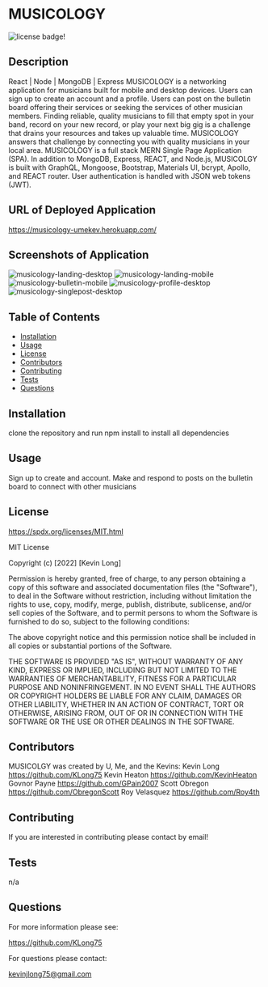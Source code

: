 # MUSICOLOGY

![license badge!](https://img.shields.io/badge/license-MIT-blue)

## Description
React | Node | MongoDB | Express
MUSICOLOGY is a networking application for musicians built for mobile and desktop devices. Users can sign up to create an account and a profile. Users can post on the bulletin board offering their services or seeking the services of other musician members. Finding reliable, quality musicians to fill that empty spot in your band, record on your new record, or play your next big gig is a challenge that drains your resources and takes up valuable time. MUSICOLOGY answers that challenge by connecting you with quality musicians in your local area. MUSICOLOGY is a full stack MERN Single Page Application (SPA). In addition to MongoDB, Express, REACT, and Node.js, MUSICOLGY is built with GraphQL, Mongoose, Bootstrap, Materials UI, bcrypt, Apollo, and REACT router. User authentication is handled with JSON web tokens (JWT).

## URL of Deployed Application
https://musicology-umekev.herokuapp.com/

## Screenshots of Application
![musicology-landing-desktop](https://user-images.githubusercontent.com/98487770/179273370-38cf94b9-d119-4e1b-9225-aee6b898f39e.png)
![musicology-landing-mobile](https://user-images.githubusercontent.com/98487770/179273438-cc829ccf-961c-4c11-a0d3-452a4390cbd5.png)
![musicology-bulletin-mobile](https://user-images.githubusercontent.com/98487770/179273484-94015dff-27fc-47f5-8f87-3687cbc830b7.png)
![musicology-profile-desktop](https://user-images.githubusercontent.com/98487770/179273524-1dec5ea1-7d32-47ae-ae50-e9992ff248c5.png)
![musicology-singlepost-desktop](https://user-images.githubusercontent.com/98487770/179273537-e77cd4a5-3f78-45f6-9ab2-b3548c145999.png)

## Table of Contents
- [Installation](#installation)
- [Usage](#usage)
- [License](#license)
- [Contributors](#contributors)
- [Contributing](#contributing)
- [Tests](#tests)
- [Questions](#questions)
    
## Installation
clone the repository and run npm install to install all dependencies

## Usage
Sign up to create and account. Make and respond to posts on the bulletin board to connect with other musicians

## License
https://spdx.org/licenses/MIT.html

MIT License

Copyright (c) [2022] [Kevin Long]
    
Permission is hereby granted, free of charge, to any person obtaining a copy
of this software and associated documentation files (the "Software"), to deal
in the Software without restriction, including without limitation the rights
to use, copy, modify, merge, publish, distribute, sublicense, and/or sell
copies of the Software, and to permit persons to whom the Software is
furnished to do so, subject to the following conditions:
    
The above copyright notice and this permission notice shall be included in all
copies or substantial portions of the Software.
    
THE SOFTWARE IS PROVIDED "AS IS", WITHOUT WARRANTY OF ANY KIND, EXPRESS OR
IMPLIED, INCLUDING BUT NOT LIMITED TO THE WARRANTIES OF MERCHANTABILITY,
FITNESS FOR A PARTICULAR PURPOSE AND NONINFRINGEMENT. IN NO EVENT SHALL THE
AUTHORS OR COPYRIGHT HOLDERS BE LIABLE FOR ANY CLAIM, DAMAGES OR OTHER
LIABILITY, WHETHER IN AN ACTION OF CONTRACT, TORT OR OTHERWISE, ARISING FROM,
OUT OF OR IN CONNECTION WITH THE SOFTWARE OR THE USE OR OTHER DEALINGS IN THE
SOFTWARE.

## Contributors
MUSICOLGY was created by U, Me, and the Kevins: 
Kevin Long
https://github.com/KLong75
Kevin Heaton
https://github.com/KevinHeaton
Govnor Payne
https://github.com/GPain2007
Scott Obregon
https://github.com/ObregonScott
Roy Velasquez
https://github.com/Roy4th

## Contributing
If you are interested in contributing please contact by email!

## Tests
n/a

## Questions

For more information please see:

https://github.com/KLong75

For questions please contact:

[kevinjlong75@gmail.com](mailto:kevinjlong75@gmail.com)
